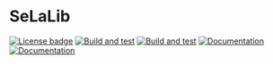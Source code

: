 # SeLaLib

[![License badge](https://img.shields.io/badge/License-CECILLB-blue)](LICENSE)
[![Build and test](https://github.com/selalib/selalib/workflows/Ubuntu/badge.svg)](https://github.com/selalib/selalib/actions)
[![Build and test](https://github.com/selalib/selalib/workflows/OSX/badge.svg)](https://github.com/selalib/selalib/actions)
[![Documentation](https://img.shields.io/badge/Documentation-Guide-cyan)](https://selalib.github.io)
[![Documentation](https://img.shields.io/badge/Documentation-Doxygen-green)](https://selalib.github.io/selalib)

